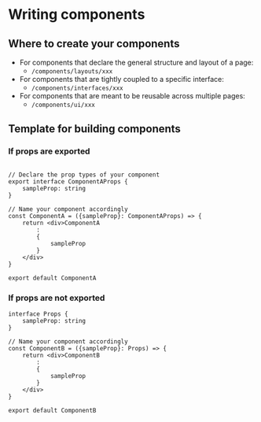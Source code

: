 # Writing components

## Where to create your components

- For components that declare the general structure and layout of a page:
    - `/components/layouts/xxx`
- For components that are tightly coupled to a specific interface:
    - `/components/interfaces/xxx`
- For components that are meant to be reusable across multiple pages:
    - `/components/ui/xxx`

## Template for building components

### If props are exported

```tsx

// Declare the prop types of your component
export interface ComponentAProps {
    sampleProp: string
}

// Name your component accordingly
const ComponentA = ({sampleProp}: ComponentAProps) => {
    return <div>ComponentA
        :
        {
            sampleProp
        }
    </div>
}

export default ComponentA
```

### If props are not exported

```tsx
interface Props {
    sampleProp: string
}

// Name your component accordingly
const ComponentB = ({sampleProp}: Props) => {
    return <div>ComponentB
        :
        {
            sampleProp
        }
    </div>
}

export default ComponentB
```
